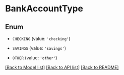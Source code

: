 # BankAccountType


## Enum

* `CHECKING` (value: `'checking'`)

* `SAVINGS` (value: `'savings'`)

* `OTHER` (value: `'other'`)

[[Back to Model list]](../README.md#documentation-for-models) [[Back to API list]](../README.md#documentation-for-api-endpoints) [[Back to README]](../README.md)



